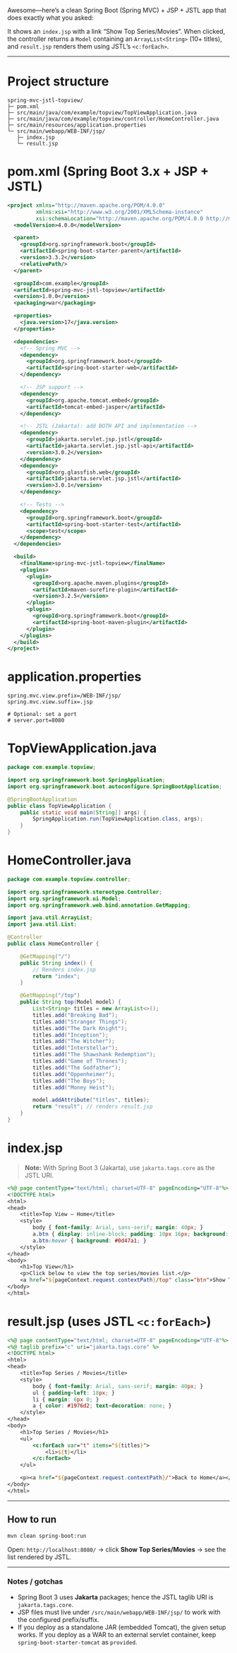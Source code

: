 Awesome—here’s a clean Spring Boot (Spring MVC) + JSP + JSTL app that does exactly what you asked:

It shows an `index.jsp` with a link “Show Top Series/Movies”. When clicked, the controller returns a `Model` containing an `ArrayList<String>` (10+ titles), and `result.jsp` renders them using JSTL’s `<c:forEach>`.

---

# Project structure

```
spring-mvc-jstl-topview/
├─ pom.xml
├─ src/main/java/com/example/topview/TopViewApplication.java
├─ src/main/java/com/example/topview/controller/HomeController.java
├─ src/main/resources/application.properties
└─ src/main/webapp/WEB-INF/jsp/
   ├─ index.jsp
   └─ result.jsp
```

# pom.xml (Spring Boot 3.x + JSP + JSTL)

```xml
<project xmlns="http://maven.apache.org/POM/4.0.0"
         xmlns:xsi="http://www.w3.org/2001/XMLSchema-instance"
         xsi:schemaLocation="http://maven.apache.org/POM/4.0.0 http://maven.apache.org/xsd/maven-4.0.0.xsd">
  <modelVersion>4.0.0</modelVersion>

  <parent>
    <groupId>org.springframework.boot</groupId>
    <artifactId>spring-boot-starter-parent</artifactId>
    <version>3.3.2</version>
    <relativePath/>
  </parent>

  <groupId>com.example</groupId>
  <artifactId>spring-mvc-jstl-topview</artifactId>
  <version>1.0.0</version>
  <packaging>war</packaging>

  <properties>
    <java.version>17</java.version>
  </properties>

  <dependencies>
    <!-- Spring MVC -->
    <dependency>
      <groupId>org.springframework.boot</groupId>
      <artifactId>spring-boot-starter-web</artifactId>
    </dependency>

    <!-- JSP support -->
    <dependency>
      <groupId>org.apache.tomcat.embed</groupId>
      <artifactId>tomcat-embed-jasper</artifactId>
    </dependency>

    <!-- JSTL (Jakarta): add BOTH API and implementation -->
    <dependency>
      <groupId>jakarta.servlet.jsp.jstl</groupId>
      <artifactId>jakarta.servlet.jsp.jstl-api</artifactId>
      <version>3.0.2</version>
    </dependency>
    <dependency>
      <groupId>org.glassfish.web</groupId>
      <artifactId>jakarta.servlet.jsp.jstl</artifactId>
      <version>3.0.1</version>
    </dependency>

    <!-- Tests -->
    <dependency>
      <groupId>org.springframework.boot</groupId>
      <artifactId>spring-boot-starter-test</artifactId>
      <scope>test</scope>
    </dependency>
  </dependencies>

  <build>
    <finalName>spring-mvc-jstl-topview</finalName>
    <plugins>
      <plugin>
        <groupId>org.apache.maven.plugins</groupId>
        <artifactId>maven-surefire-plugin</artifactId>
        <version>3.2.5</version>
      </plugin>
      <plugin>
        <groupId>org.springframework.boot</groupId>
        <artifactId>spring-boot-maven-plugin</artifactId>
      </plugin>
    </plugins>
  </build>
</project>

```

# application.properties

```properties
spring.mvc.view.prefix=/WEB-INF/jsp/
spring.mvc.view.suffix=.jsp

# Optional: set a port
# server.port=8080
```

# TopViewApplication.java

```java
package com.example.topview;

import org.springframework.boot.SpringApplication;
import org.springframework.boot.autoconfigure.SpringBootApplication;

@SpringBootApplication
public class TopViewApplication {
    public static void main(String[] args) {
        SpringApplication.run(TopViewApplication.class, args);
    }
}
```

# HomeController.java

```java
package com.example.topview.controller;

import org.springframework.stereotype.Controller;
import org.springframework.ui.Model;
import org.springframework.web.bind.annotation.GetMapping;

import java.util.ArrayList;
import java.util.List;

@Controller
public class HomeController {

    @GetMapping("/")
    public String index() {
        // Renders index.jsp
        return "index";
    }

    @GetMapping("/top")
    public String top(Model model) {
        List<String> titles = new ArrayList<>();
        titles.add("Breaking Bad");
        titles.add("Stranger Things");
        titles.add("The Dark Knight");
        titles.add("Inception");
        titles.add("The Witcher");
        titles.add("Interstellar");
        titles.add("The Shawshank Redemption");
        titles.add("Game of Thrones");
        titles.add("The Godfather");
        titles.add("Oppenheimer");
        titles.add("The Boys");
        titles.add("Money Heist");

        model.addAttribute("titles", titles);
        return "result"; // renders result.jsp
    }
}
```

# index.jsp

> **Note:** With Spring Boot 3 (Jakarta), use `jakarta.tags.core` as the JSTL URI.

```jsp
<%@ page contentType="text/html; charset=UTF-8" pageEncoding="UTF-8"%>
<!DOCTYPE html>
<html>
<head>
    <title>Top View – Home</title>
    <style>
        body { font-family: Arial, sans-serif; margin: 40px; }
        a.btn { display: inline-block; padding: 10px 16px; background: #1976d2; color: #fff; text-decoration: none; border-radius: 6px; }
        a.btn:hover { background: #0d47a1; }
    </style>
</head>
<body>
    <h1>Top View</h1>
    <p>Click below to view the top series/movies list.</p>
    <a href="${pageContext.request.contextPath}/top" class="btn">Show Top Series/Movies</a>
</body>
</html>
```

# result.jsp (uses JSTL `<c:forEach>`)

```jsp
<%@ page contentType="text/html; charset=UTF-8" pageEncoding="UTF-8"%>
<%@ taglib prefix="c" uri="jakarta.tags.core" %>
<!DOCTYPE html>
<html>
<head>
    <title>Top Series / Movies</title>
    <style>
        body { font-family: Arial, sans-serif; margin: 40px; }
        ul { padding-left: 18px; }
        li { margin: 6px 0; }
        a { color: #1976d2; text-decoration: none; }
    </style>
</head>
<body>
    <h1>Top Series / Movies</h1>
    <ul>
        <c:forEach var="t" items="${titles}">
            <li>${t}</li>
        </c:forEach>
    </ul>

    <p><a href="${pageContext.request.contextPath}/">Back to Home</a></p>
</body>
</html>
```

---

## How to run

```bash
mvn clean spring-boot:run
```

Open: `http://localhost:8080/` → click **Show Top Series/Movies** → see the list rendered by JSTL.

---

### Notes / gotchas

* Spring Boot 3 uses **Jakarta** packages; hence the JSTL taglib URI is `jakarta.tags.core`.
* JSP files must live under `/src/main/webapp/WEB-INF/jsp/` to work with the configured prefix/suffix.
* If you deploy as a standalone JAR (embedded Tomcat), the given setup works. If you deploy as a WAR to an external servlet container, keep `spring-boot-starter-tomcat` as `provided`.


